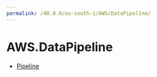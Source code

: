 ```yaml
---
permalink: /48.0.0/eu-south-1/AWS/DataPipeline/
---
```


# AWS.DataPipeline



* [Pipeline](Pipeline.md)
